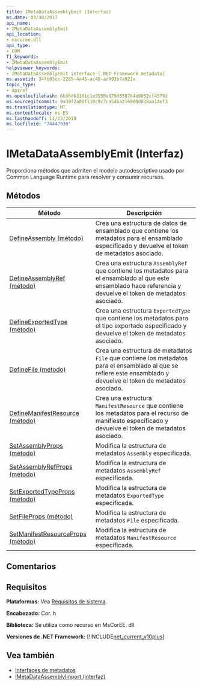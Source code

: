 ```yaml
---
title: IMetaDataAssemblyEmit (Interfaz)
ms.date: 03/30/2017
api_name:
- IMetaDataAssemblyEmit
api_location:
- mscoree.dll
api_type:
- COM
f1_keywords:
- IMetaDataAssemblyEmit
helpviewer_keywords:
- IMetaDataAssemblyEmit interface [.NET Framework metadata]
ms.assetid: 34fb03cc-2285-4a45-ac48-ad993b7a921a
topic_type:
- apiref
ms.openlocfilehash: 6b36d63101c1e9550a979d858764e9052cf45792
ms.sourcegitcommit: 9a39f2a06f110c9c7ca54ba216900d038aa14ef3
ms.translationtype: MT
ms.contentlocale: es-ES
ms.lasthandoff: 11/23/2019
ms.locfileid: "74447930"
---
```

# <a name="imetadataassemblyemit-interface"></a>IMetaDataAssemblyEmit (Interfaz)
Proporciona métodos que admiten el modelo autodescriptivo usado por Common Language Runtime para resolver y consumir recursos.  
  
## <a name="methods"></a>Métodos  
  
|Método|Descripción|  
|------------|-----------------|  
|[DefineAssembly (método)](../../../../docs/framework/unmanaged-api/metadata/imetadataassemblyemit-defineassembly-method.md)|Crea una estructura de datos de ensamblado que contiene los metadatos para el ensamblado especificado y devuelve el token de metadatos asociado.|  
|[DefineAssemblyRef (método)](../../../../docs/framework/unmanaged-api/metadata/imetadataassemblyemit-defineassemblyref-method.md)|Crea una estructura `AssemblyRef` que contiene los metadatos para el ensamblado al que este ensamblado hace referencia y devuelve el token de metadatos asociado.|  
|[DefineExportedType (método)](../../../../docs/framework/unmanaged-api/metadata/imetadataassemblyemit-defineexportedtype-method.md)|Crea una estructura `ExportedType` que contiene los metadatos para el tipo exportado especificado y devuelve el token de metadatos asociado.|  
|[DefineFile (método)](../../../../docs/framework/unmanaged-api/metadata/imetadataassemblyemit-definefile-method.md)|Crea una estructura de metadatos `File` que contiene los metadatos para el ensamblado al que se refiere este ensamblado y devuelve el token de metadatos asociado.|  
|[DefineManifestResource (método)](../../../../docs/framework/unmanaged-api/metadata/imetadataassemblyemit-definemanifestresource-method.md)|Crea una estructura `ManifestResource` que contiene los metadatos para el recurso de manifiesto especificado y devuelve el token de metadatos asociado.|  
|[SetAssemblyProps (método)](../../../../docs/framework/unmanaged-api/metadata/imetadataassemblyemit-setassemblyprops-method.md)|Modifica la estructura de metadatos `Assembly` especificada.|  
|[SetAssemblyRefProps (método)](../../../../docs/framework/unmanaged-api/metadata/imetadataassemblyemit-setassemblyrefprops-method.md)|Modifica la estructura de metadatos `AssemblyRef` especificada.|  
|[SetExportedTypeProps (método)](../../../../docs/framework/unmanaged-api/metadata/imetadataassemblyemit-setexportedtypeprops-method.md)|Modifica la estructura de metadatos `ExportedType` especificada.|  
|[SetFileProps (método)](../../../../docs/framework/unmanaged-api/metadata/imetadataassemblyemit-setfileprops-method.md)|Modifica la estructura de metadatos `File` especificada.|  
|[SetManifestResourceProps (método)](../../../../docs/framework/unmanaged-api/metadata/imetadataassemblyemit-setmanifestresourceprops-method.md)|Modifica la estructura de metadatos `ManifestResource` especificada.|  
  
## <a name="remarks"></a>Comentarios  
  
## <a name="requirements"></a>Requisitos  
 **Plataformas:** Vea [Requisitos de sistema](../../../../docs/framework/get-started/system-requirements.md).  
  
 **Encabezado:** Cor. h  
  
 **Biblioteca:** Se utiliza como recurso en MsCorEE. dll  
  
 **Versiones de .NET Framework:** [!INCLUDE[net_current_v10plus](../../../../includes/net-current-v10plus-md.md)]  
  
## <a name="see-also"></a>Vea también

- [Interfaces de metadatos](../../../../docs/framework/unmanaged-api/metadata/metadata-interfaces.md)
- [IMetaDataAssemblyImport (interfaz)](../../../../docs/framework/unmanaged-api/metadata/imetadataassemblyimport-interface.md)
